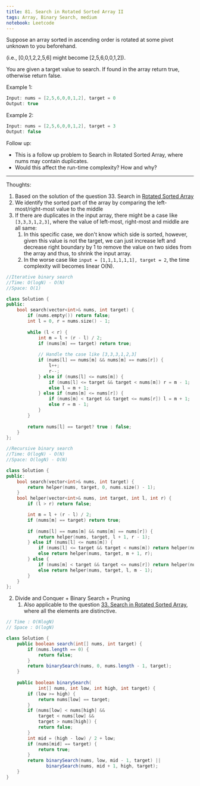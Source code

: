 ```yaml
---
title: 81. Search in Rotated Sorted Array II
tags: Array, Binary Search, medium
notebook: Leetcode
---
```



Suppose an array sorted in ascending order is rotated at some pivot unknown to you beforehand.

(i.e., [0,0,1,2,2,5,6] might become [2,5,6,0,0,1,2]).

You are given a target value to search. If found in the array return true, otherwise return false.

Example 1:

```c++
Input: nums = [2,5,6,0,0,1,2], target = 0
Output: true
```
Example 2:
```c++
Input: nums = [2,5,6,0,0,1,2], target = 3
Output: false
```
Follow up:

- This is a follow up problem to Search in Rotated Sorted Array, where nums may contain duplicates.
- Would this affect the run-time complexity? How and why?

----------
Thoughts:
1. Based on the solution of the question 33. Search in [Rotated Sorted Array](https://leetcode.com/problems/search-in-rotated-sorted-array/)
2. We identify the sorted part of the array by comparing the left-most/right-most value to the middle
3. If there are duplicates in the input array, there might be a case like `[3,3,3,1,2,3]`, where the value of left-most, right-most and middle are all same:
   1. In this specific case, we don't know which side is sorted, however, given this value is not the target, we can just increase left and decrease right boundary by 1 to remove the value on two sides from the array and thus, to shrink the input array.
   2. In the worse case like `input = [1,1,1,1,1,1], target = 2`, the time complexity will becomes linear O(N).

```c++
//Iterative binary search 
//Time: O(logN) - O(N)
//Space: O(1)

class Solution {
public:
    bool search(vector<int>& nums, int target) {
        if (nums.empty()) return false;
        int l = 0, r = nums.size() - 1;
        
        while (l < r) {
            int m = l + (r - l) / 2;
            if (nums[m] == target) return true;
            
            // Handle the case like [3,3,3,1,2,3]
            if (nums[l] == nums[m] && nums[m] == nums[r]) {
                l++;
                r--;
            } else if (nums[l] <= nums[m]) {
                if (nums[l] <= target && target < nums[m]) r = m - 1;
                else l = m + 1;
            } else if (nums[m] <= nums[r]) {
                if (nums[m] < target && target <= nums[r]) l = m + 1;
                else r = m - 1;
            }
        }
        
        return nums[l] == target? true : false;
    }
};
```

```c++
//Recursive binary search 
//Time: O(logN) - O(N)
//Space: O(logN) - O(N)

class Solution {
public:
    bool search(vector<int>& nums, int target) {
        return helper(nums, target, 0, nums.size() - 1);
    }
    bool helper(vector<int>& nums, int target, int l, int r) {
        if (l > r) return false;

        int m = l + (r - l) / 2;
        if (nums[m] == target) return true;
        
        if (nums[l] == nums[m] && nums[m] == nums[r]) {
            return helper(nums, target, l + 1, r - 1);
        } else if (nums[l] <= nums[m]) {
            if (nums[l] <= target && target < nums[m]) return helper(nums, target, l, m - 1);
            else return helper(nums, target, m + 1, r);
        } else {
            if (nums[m] < target && target <= nums[r]) return helper(nums, target, m + 1, r);
            else return helper(nums, target, l, m - 1);
        }
    }
};
```


2. Divide and Conquer + Binary Search + Pruning
   1. Also applicable to the question [33. Search in Rotated Sorted Array](https://leetcode.com/problems/search-in-rotated-sorted-array), where all the elements are distinctive.

```Java
// Time : O(NlogN)
// Space : O(logN)

class Solution {
    public boolean search(int[] nums, int target) {
    	if (nums.length == 0) {
    		return false;
    	}
        return binarySearch(nums, 0, nums.length - 1, target);
    }
    
    public boolean binarySearch(
    		int[] nums, int low, int high, int target) {
    	if (low >= high) {
    		return nums[low] == target;
    	}
    	if (nums[low] < nums[high] && 
			target < nums[low] && 
			target > nums[high]) {
    		return false;
    	}
    	int mid = (high - low) / 2 + low;
    	if (nums[mid] == target) {
    		return true;
    	}
    	return binarySearch(nums, low, mid - 1, target) ||
    		   binarySearch(nums, mid + 1, high, target);
    }
}
```